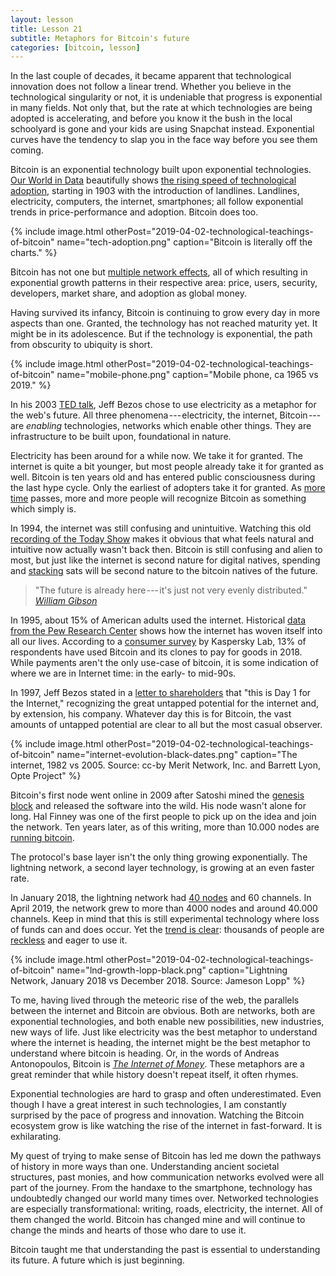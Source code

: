 ```yaml
---
layout: lesson
title: Lesson 21
subtitle: Metaphors for Bitcoin's future
categories: [bitcoin, lesson]
---
```




In the last couple of decades, it became apparent that technological
innovation does not follow a linear trend. Whether you believe in the
technological singularity or not, it is undeniable that progress is
exponential in many fields. Not only that, but the rate at which
technologies are being adopted is accelerating, and before you know it
the bush in the local schoolyard is gone and your kids are using
Snapchat instead. Exponential curves have the tendency to slap you in
the face way before you see them coming.

Bitcoin is an exponential technology built upon exponential
technologies. [Our World in Data] beautifully shows [the rising speed of
technological adoption], starting in 1903 with the introduction of
landlines. Landlines, electricity, computers, the internet, smartphones;
all follow exponential trends in price-performance and adoption. Bitcoin
does too.

{% include image.html otherPost="2019-04-02-technological-teachings-of-bitcoin" name="tech-adoption.png" caption="Bitcoin is literally off the charts." %}

Bitcoin has not one but [multiple network effects], all of which
resulting in exponential growth patterns in their respective area:
price, users, security, developers, market share, and adoption as global
money.

Having survived its infancy, Bitcoin is continuing to grow every day in
more aspects than one. Granted, the technology has not reached maturity
yet. It might be in its adolescence. But if the technology is
exponential, the path from obscurity to ubiquity is short.

{% include image.html otherPost="2019-04-02-technological-teachings-of-bitcoin" name="mobile-phone.png" caption="Mobile phone, ca 1965 vs 2019." %}

In his 2003 [TED talk], Jeff Bezos chose to use electricity as a
metaphor for the web's future. All three phenomena --- electricity, the
internet, Bitcoin --- are *enabling* technologies, networks which enable
other things. They are infrastructure to be built upon, foundational in
nature.

Electricity has been around for a while now. We take it for granted. The
internet is quite a bit younger, but most people already take it for
granted as well. Bitcoin is ten years old and has entered public
consciousness during the last hype cycle. Only the earliest of adopters
take it for granted. As [more time] passes, more and more people will
recognize Bitcoin as something which simply is.

In 1994, the internet was still confusing and unintuitive. Watching this
old [recording of the Today Show] makes it obvious that what feels
natural and intuitive now actually wasn't back then. Bitcoin is still
confusing and alien to most, but just like the internet is second nature
for digital natives, spending and [stacking] sats will be second nature
to the bitcoin natives of the future.

> "The future is already here --- it's just not very evenly
> distributed."
> <cite>[William Gibson]</cite>

In 1995, about 15% of American adults used the internet. Historical
[data from the Pew Research Center] shows how the internet has woven
itself into all our lives. According to a [consumer survey] by Kaspersky
Lab, 13% of respondents have used Bitcoin and its clones to pay for
goods in 2018. While payments aren't the only use-case of bitcoin, it is
some indication of where we are in Internet time: in the early- to
mid-90s.

In 1997, Jeff Bezos stated in a [letter to shareholders] that "this is
Day 1 for the Internet," recognizing the great untapped potential for
the internet and, by extension, his company. Whatever day this is for
Bitcoin, the vast amounts of untapped potential are clear to all but the
most casual observer.

{% include image.html otherPost="2019-04-02-technological-teachings-of-bitcoin" name="internet-evolution-black-dates.png" caption="The internet, 1982 vs 2005. Source: cc-by Merit Network, Inc. and Barrett Lyon, Opte Project" %}


Bitcoin's first node went online in 2009 after Satoshi mined the
[genesis block] and released the software into the wild. His node wasn't
alone for long. Hal Finney was one of the first people to pick up on the
idea and join the network. Ten years later, as of this writing, more
than 10.000 nodes are [running bitcoin].

The protocol's base layer isn't the only thing growing exponentially.
The lightning network, a second layer technology, is growing at an even
faster rate.

In January 2018, the lightning network had [40 nodes] and 60 channels.
In April 2019, the network grew to more than 4000 nodes and around
40.000 channels. Keep in mind that this is still experimental technology
where loss of funds can and does occur. Yet the [trend is clear][Jameson Lopp]:
thousands of people are [reckless] and eager to use it.

{% include image.html otherPost="2019-04-02-technological-teachings-of-bitcoin" name="lnd-growth-lopp-black.png" caption="Lightning Network, January 2018 vs December 2018. Source: Jameson Lopp" %}

To me, having lived through the meteoric rise of the web, the parallels
between the internet and Bitcoin are obvious. Both are networks, both
are exponential technologies, and both enable new possibilities, new
industries, new ways of life. Just like electricity was the best
metaphor to understand where the internet is heading, the internet might
be the best metaphor to understand where bitcoin is heading. Or, in the
words of Andreas Antonopoulos, Bitcoin is [*The Internet of Money*].
These metaphors are a great reminder that while history doesn't repeat
itself, it often rhymes.

Exponential technologies are hard to grasp and often underestimated.
Even though I have a great interest in such technologies, I am
constantly surprised by the pace of progress and innovation. Watching
the Bitcoin ecosystem grow is like watching the rise of the internet in
fast-forward. It is exhilarating.

My quest of trying to make sense of Bitcoin has led me down the pathways
of history in more ways than one. Understanding ancient societal
structures, past monies, and how communication networks evolved were all
part of the journey. From the handaxe to the smartphone, technology has
undoubtedly changed our world many times over. Networked technologies
are especially transformational: writing, roads, electricity, the
internet. All of them changed the world. Bitcoin has changed mine and
will continue to change the minds and hearts of those who dare to use
it.

Bitcoin taught me that understanding the past is essential to
understanding its future. A future which is just beginning.

[Our World in Data]: https://ourworldindata.org/
[the rising speed of technological adoption]: https://www.visualcapitalist.com/rising-speed-technological-adoption/
[multiple network effects]: https://www.thrivenotes.com/the-7-network-effects-of-bitcoin/
[TED talk]: https://www.ted.com/talks/jeff_bezos_on_the_next_web_innovation
[more time]: https://en.wikipedia.org/wiki/Lindy_effect
[recording of the Today Show]: https://www.youtube.com/watch?v=UlJku_CSyNg
[William Gibson]: https://www.npr.org/2018/10/22/1067220/the-science-in-science-fiction
[data from the Pew Research Center]: https://www.pewinternet.org/2014/02/27/part-1-how-the-internet-has-woven-itself-into-american-life/
[consumer survey]: https://www.kaspersky.com/blog/money-report-2018/
[letter to shareholders]: http://media.corporate-ir.net/media_files/irol/97/97664/reports/Shareholderletter97.pdf
[genesis block]: https://en.bitcoin.it/wiki/Genesis_block
[running bitcoin]: https://twitter.com/halfin/status/1110302988?lang=en
[40 nodes]: https://bitcoinist.com/bitcoin-lightning-network-mainnet-nodes/
[reckless]: https://twitter.com/hashtag/reckless
[Jameson Lopp]: https://twitter.com/lopp/status/1077200836072296449
[*The Internet of Money*]: https://theinternetofmoney.info/
[stacking]: https://twitter.com/hashtag/stackingsats
